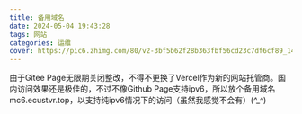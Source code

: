 ```yaml
---
title: 备用域名
date: 2024-05-04 19:43:28
tags: 网站
categories: 运维
cover: https://pic6.zhimg.com/80/v2-3bf5b62f28b363fbf56cd23c7df6cf89_1440w.png
---
```

由于Gitee Page无限期关闭整改，不得不更换了Vercel作为新的网站托管商。国内访问效果还是极佳的，不过不像Github Page支持ipv6，所以放个备用域名mc6.ecustvr.top，以支持纯ipv6情况下的访问（虽然我感觉不会有）(*^_^*)